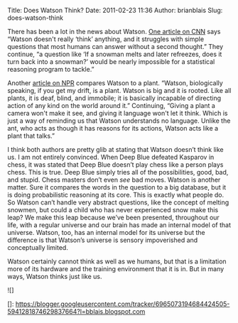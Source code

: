 Title: Does Watson Think?
Date: 2011-02-23 11:36
Author: brianblais
Slug: does-watson-think

There has been a lot in the news about Watson. [One article on CNN][]
says “Watson doesn't really ‘think’ anything, and it struggles with
simple questions that most humans can answer without a second thought.”
They continue, “a question like ‘If a snowman melts and later refreezes,
does it turn back into a snowman?’ would be nearly impossible for a
statistical reasoning program to tackle.”

Another [article on NPR][] compares Watson to a plant. “Watson,
biologically speaking, if you get my drift, is a plant. Watson is big
and it is rooted. Like all plants, it is deaf, blind, and immobile; it
is basically incapable of directing action of any kind on the world
around it.” Continuing, “Giving a plant a camera won't make it see, and
giving it language won't let it think. Which is just a way of reminding
us that Watson understands no language. Unlike the ant, who acts as
though it has reasons for its actions, Watson acts like a plant that
talks.”

I think both authors are pretty glib at stating that Watson doesn’t
think like us. I am not entirely convinced. When Deep Blue defeated
Kasparov in chess, it was stated that Deep Blue doesn’t play chess like
a person plays chess. This is true. Deep Blue simply tries all of the
possibilities, good, bad, and stupid. Chess masters don’t even *see* bad
moves. Watson is another matter. Sure it compares the words in the
question to a big database, but it is doing probabilistic reasoning at
its core. This is exactly what people do. So Watson can’t handle very
abstract questions, like the concept of melting snowmen, but could a
child who has never experienced snow make this leap? We make this leap
because we’ve been presented, throughout our life, with a regular
universe and our brain has made an internal model of that universe.
Watson, too, has an internal model for its universe but the difference
is that Watson’s universe is sensory impoverished and conceptually
limited.

Watson certainly cannot think as well as we humans, but that is a
limitation more of its hardware and the training environment that it is
in. But in many ways, Watson thinks just like us.

<div class="blogger-post-footer">
![]

</div>

  [One article on CNN]: http://www.cnn.com/2011/TECH/innovation/02/17/watson.silverman/index.html
  [article on NPR]: http://www.npr.org/blogs/13.7/2011/02/18/133853619/ibm-s-watson-a-hard-case
  []: https://blogger.googleusercontent.com/tracker/6965073194684424505-5941281874629837664?l=bblais.blogspot.com
